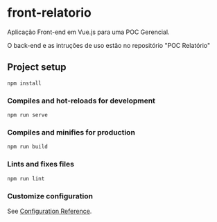 # front-relatorio
Aplicação Front-end em Vue.js para uma POC Gerencial.

O back-end e as intruções de uso estão no repositório "POC Relatório"
## Project setup
```
npm install
```

### Compiles and hot-reloads for development
```
npm run serve
```

### Compiles and minifies for production
```
npm run build
```

### Lints and fixes files
```
npm run lint
```

### Customize configuration
See [Configuration Reference](https://cli.vuejs.org/config/).
